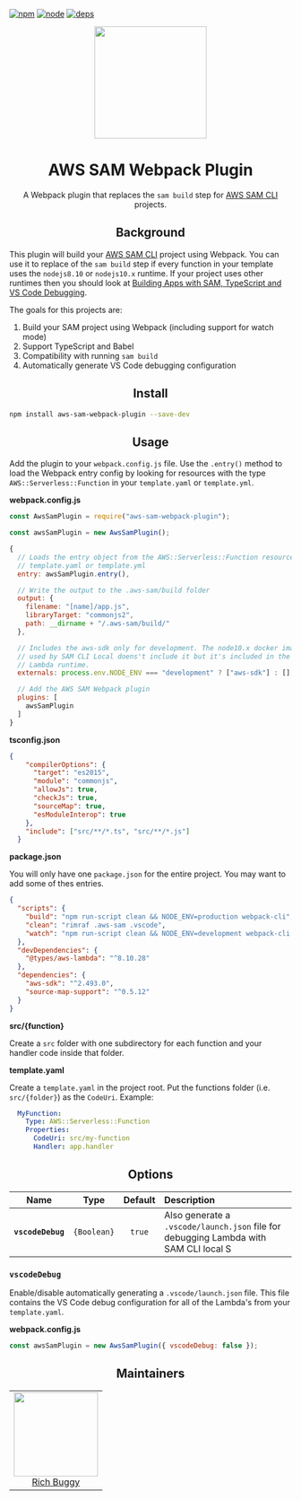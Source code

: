 [![npm][npm]][npm-url]
[![node][node]][node-url]
[![deps][deps]][deps-url]

<div align="center">
  <a href="https://github.com/webpack/webpack">
    <img width="200" height="200"
      src="https://webpack.js.org/assets/icon-square-big.svg">
  </a>
  <h1>AWS SAM Webpack Plugin</h1>
  <p>A Webpack plugin that replaces the <code>sam build</code> step for <a href="https://github.com/awslabs/aws-sam-cli">AWS SAM CLI</a> projects.</p>
</div>

<h2 align="center">Background</h2>

This plugin will build your [AWS SAM CLI](https://github.com/awslabs/aws-sam-cli) project using Webpack. You can use it to replace of the `sam build` step if every function in your template uses  the `nodejs8.10` or `nodejs10.x` runtime. If your project uses other runtimes then you should look at [Building Apps with SAM, TypeScript and VS Code Debugging](http://www.goingserverless.com/blog/building-apps-with-sam-typescript-and-vscode-debugging).

The goals for this projects are:

1. Build your SAM project using Webpack (including support for watch mode)
1. Support TypeScript and Babel
1. Compatibility with running `sam build`
1. Automatically generate VS Code debugging configuration


<h2 align="center">Install</h2>

```bash
npm install aws-sam-webpack-plugin --save-dev
```

<h2 align="center">Usage</h2>

Add the plugin to your `webpack.config.js` file. Use the `.entry()` method to load the Webpack entry config by looking for resources with the type  `AWS::Serverless::Function` in your `template.yaml` or `template.yml`.


**webpack.config.js**

```js
const AwsSamPlugin = require("aws-sam-webpack-plugin");

const awsSamPlugin = new AwsSamPlugin();

{
  // Loads the entry object from the AWS::Serverless::Function resources in your
  // template.yaml or template.yml
  entry: awsSamPlugin.entry(),

  // Write the output to the .aws-sam/build folder
  output: {
    filename: "[name]/app.js",
    libraryTarget: "commonjs2",
    path: __dirname + "/.aws-sam/build/"
  },

  // Includes the aws-sdk only for development. The node10.x docker image
  // used by SAM CLI Local doens't include it but it's included in the actual
  // Lambda runtime.
  externals: process.env.NODE_ENV === "development" ? ["aws-sdk"] : [],

  // Add the AWS SAM Webpack plugin
  plugins: [
    awsSamPlugin
  ]
}
```

**tsconfig.json**

```json
{
    "compilerOptions": {
      "target": "es2015",
      "module": "commonjs",
      "allowJs": true,
      "checkJs": true,
      "sourceMap": true,
      "esModuleInterop": true
    },
    "include": ["src/**/*.ts", "src/**/*.js"]
  }
```

**package.json**

You will only have one `package.json` for the entire project. You may want to add some of thes entries.

```json
{
  "scripts": {
    "build": "npm run-script clean && NODE_ENV=production webpack-cli",
    "clean": "rimraf .aws-sam .vscode",
    "watch": "npm run-script clean && NODE_ENV=development webpack-cli -w",
  },
  "devDependencies": {
    "@types/aws-lambda": "^8.10.28"
  },
  "dependencies": {
    "aws-sdk": "^2.493.0",
    "source-map-support": "^0.5.12"
  }
}
```
**src/{function}**

Create a `src` folder with one subdirectory for each function and your handler code inside that folder.

**template.yaml**

Create a `template.yaml` in the project root. Put the functions folder (i.e. `src/{folder}`) as the `CodeUri`. Example:

```yaml
  MyFunction:
    Type: AWS::Serverless::Function
    Properties:
      CodeUri: src/my-function
      Handler: app.handler
```

<h2 align="center">Options</h2>

|            Name             |         Type         |   Default   | Description                                                                                                                    |
| :-------------------------: | :------------------: | :---------: | :----------------------------------------------------------------------------------------------------------------------------- |
|      **`vscodeDebug`**      |     `{Boolean}`      |   `true`    | Also generate a `.vscode/launch.json` file for debugging Lambda with SAM CLI local                                            S |


### `vscodeDebug`

Enable/disable automatically generating a `.vscode/launch.json` file. This file contains the VS Code debug configuration for all of the Lambda's from your `template.yaml`.

**webpack.config.js**

```js
const awsSamPlugin = new AwsSamPlugin({ vscodeDebug: false });
```

<h2 align="center">Maintainers</h2>

<table>
  <tbody>
    <tr>
      <td align="center">
        <a href="https://github.com/buggy">
          <img width="150" height="150" src="https://github.com/buggy.png?v=3&s=150">
          </br>
          Rich Buggy
        </a>
      </td>
    </tr>
  <tbody>
</table>

[npm]: https://img.shields.io/npm/v/aws-sam-webpack-plugin.svg
[npm-url]: https://npmjs.com/package/aws-sam-webpack-plugin
[node]: https://img.shields.io/node/v/aws-sam-webpack-plugin.svg
[node-url]: https://nodejs.org
[deps]: https://david-dm.org/webpack/aws-sam-webpack-plugin.svg
[deps-url]: https://david-dm.org/webpack/aws-sam-webpack-plugin
